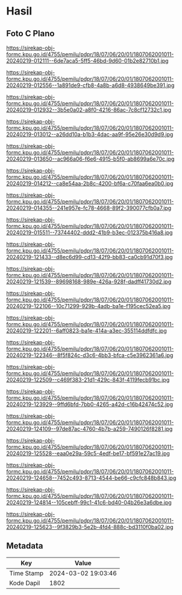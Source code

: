 # Hasil

## Foto C Plano

https://sirekap-obj-formc.kpu.go.id/4755/pemilu/pdpr/18/07/06/20/01/1807062001011-20240219-012111--6de7aca5-5ff5-46bd-9d60-01b2e82710b1.jpg

https://sirekap-obj-formc.kpu.go.id/4755/pemilu/pdpr/18/07/06/20/01/1807062001011-20240219-012556--1a891de9-cfb8-4a8b-a6d8-4938649be391.jpg

https://sirekap-obj-formc.kpu.go.id/4755/pemilu/pdpr/18/07/06/20/01/1807062001011-20240219-012932--3b5e0a02-a8f0-4216-86ac-7c8cf12732c1.jpg

https://sirekap-obj-formc.kpu.go.id/4755/pemilu/pdpr/18/07/06/20/01/1807062001011-20240219-013012--a26dd10a-b1b3-4dac-aa9f-95e26e30d9d9.jpg

https://sirekap-obj-formc.kpu.go.id/4755/pemilu/pdpr/18/07/06/20/01/1807062001011-20240219-013650--ac966a06-f6e6-4915-b5f0-ab8699a6e70c.jpg

https://sirekap-obj-formc.kpu.go.id/4755/pemilu/pdpr/18/07/06/20/01/1807062001011-20240219-014212--ca8e54aa-2b8c-4200-bf6a-c70faa6ea0b0.jpg

https://sirekap-obj-formc.kpu.go.id/4755/pemilu/pdpr/18/07/06/20/01/1807062001011-20240219-014355--241e957e-fc78-4668-89f2-390077cfb0a7.jpg

https://sirekap-obj-formc.kpu.go.id/4755/pemilu/pdpr/18/07/06/20/01/1807062001011-20240219-015511--73744402-ddd2-41b9-b3ec-012375b416a8.jpg

https://sirekap-obj-formc.kpu.go.id/4755/pemilu/pdpr/18/07/06/20/01/1807062001011-20240219-121433--d8ec6d99-cd13-42f9-bb83-ca0cb91d70f3.jpg

https://sirekap-obj-formc.kpu.go.id/4755/pemilu/pdpr/18/07/06/20/01/1807062001011-20240219-121539--89698168-989e-426a-928f-dadff41730d2.jpg

https://sirekap-obj-formc.kpu.go.id/4755/pemilu/pdpr/18/07/06/20/01/1807062001011-20240219-122106--10c71299-929b-4adb-ba1e-f195cec52ea5.jpg

https://sirekap-obj-formc.kpu.go.id/4755/pemilu/pdpr/18/07/06/20/01/1807062001011-20240219-122201--6aff0823-ba1e-414a-a3ec-355114ddfdfc.jpg

https://sirekap-obj-formc.kpu.go.id/4755/pemilu/pdpr/18/07/06/20/01/1807062001011-20240219-122346--8f5f824c-d3c6-4bb3-bfca-c5e3962361a6.jpg

https://sirekap-obj-formc.kpu.go.id/4755/pemilu/pdpr/18/07/06/20/01/1807062001011-20240219-122509--c469f383-21d1-429c-843f-4119fecb91bc.jpg

https://sirekap-obj-formc.kpu.go.id/4755/pemilu/pdpr/18/07/06/20/01/1807062001011-20240219-123929--9ffd6bfd-7bb0-4265-a42d-c16b42474c52.jpg

https://sirekap-obj-formc.kpu.go.id/4755/pemilu/pdpr/18/07/06/20/01/1807062001011-20240219-124109--97de87ac-4760-4b7b-a259-7490126f8281.jpg

https://sirekap-obj-formc.kpu.go.id/4755/pemilu/pdpr/18/07/06/20/01/1807062001011-20240219-125528--eaa0e29a-59c5-4edf-be17-bf591e27ac19.jpg

https://sirekap-obj-formc.kpu.go.id/4755/pemilu/pdpr/18/07/06/20/01/1807062001011-20240219-124658--7452c493-8713-4544-be66-c9cfc848b843.jpg

https://sirekap-obj-formc.kpu.go.id/4755/pemilu/pdpr/18/07/06/20/01/1807062001011-20240219-124814--105cebff-99c1-41c6-bd40-04b26e3a6dbe.jpg

https://sirekap-obj-formc.kpu.go.id/4755/pemilu/pdpr/18/07/06/20/01/1807062001011-20240219-125623--9f3829b3-5e2b-4fd4-888c-bd3110f0ba02.jpg


## Metadata

| Key        | Value               |
| ---------- | ------------------- |
| Time Stamp | 2024-03-02 19:03:46 |
| Kode Dapil | 1802                |



